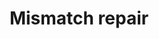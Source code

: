 ---
annotations:
- type: Pathway Ontology
  value: mismatch repair pathway
authors:
- MaintBot
- Thomas
- Khanspers
- Ddigles
description: 'DNA mismatch repair is a system for recognizing and repairing erroneous
  insertion, deletion and mis-incorporation of bases that can arise during DNA replication
  and recombination, as well as repairing some forms of DNA damage  Source: [[wikipedia:DNA_mismatch_repair|wikipedia]].'
last-edited: 2013-07-08
organisms:
- Gallus gallus
redirect_from:
- /index.php/Pathway:WP802
- /instance/WP802
schema-jsonld:
- '@context': https://schema.org/
  '@id': https://wikipathways.github.io/pathways/WP802.html
  '@type': Dataset
  creator:
    '@type': Organization
    name: WikiPathways
  description: 'DNA mismatch repair is a system for recognizing and repairing erroneous
    insertion, deletion and mis-incorporation of bases that can arise during DNA replication
    and recombination, as well as repairing some forms of DNA damage  Source: [[wikipedia:DNA_mismatch_repair|wikipedia]].'
  keywords:
  - MSH6
  - MLH1
  - XR_026966.1
  - RFA1_CHICK
  - RFC1
  - POLD1
  - EXO1
  - PCNA_CHICK
  - Q76FQ4_CHICK
  license: CC0
  name: Mismatch repair
seo: CreativeWork
title: Mismatch repair
wpid: WP802
---